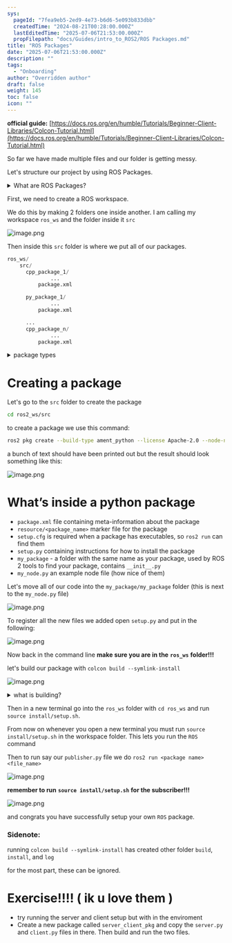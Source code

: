 ```yaml
---
sys:
  pageId: "7fea9eb5-2ed9-4e73-b6d6-5e093b833dbb"
  createdTime: "2024-08-21T00:28:00.000Z"
  lastEditedTime: "2025-07-06T21:53:00.000Z"
  propFilepath: "docs/Guides/intro_to_ROS2/ROS Packages.md"
title: "ROS Packages"
date: "2025-07-06T21:53:00.000Z"
description: ""
tags:
  - "Onboarding"
author: "Overridden author"
draft: false
weight: 145
toc: false
icon: ""
---
```


**official guide:** [https://docs.ros.org/en/humble/Tutorials/Beginner-Client-Libraries/Colcon-Tutorial.html](https://docs.ros.org/en/humble/Tutorials/Beginner-Client-Libraries/Colcon-Tutorial.html)

So far we have made multiple files and our folder is getting messy.

Let's structure our project by using ROS Packages.

<details>
      <summary>What are ROS Packages?</summary>
      ROS Packages are, as the name implies, packages of code that are highly sharable between ROS developers.
  </details>

First, we need to create a ROS workspace.

We do this by making 2 folders one inside another. I am calling my workspace `ros_ws` and the folder inside it `src`

![image.png](https://prod-files-secure.s3.us-west-2.amazonaws.com/d518164a-d88e-44d1-a4ee-3adb3bd8bce0/70706947-fd18-4537-a67b-e12946812d31/image.png?X-Amz-Algorithm=AWS4-HMAC-SHA256&X-Amz-Content-Sha256=UNSIGNED-PAYLOAD&X-Amz-Credential=ASIAZI2LB466S74HGJJV%2F20250714%2Fus-west-2%2Fs3%2Faws4_request&X-Amz-Date=20250714T220917Z&X-Amz-Expires=3600&X-Amz-Security-Token=IQoJb3JpZ2luX2VjEB4aCXVzLXdlc3QtMiJHMEUCIAdBHNCXl5rehKd2%2Fv6BYuiiqV05N9sgLOKFXm71N5BVAiEA6L9qCWcQZmg4xdxHo7tcwehPbc84ku0%2FWOdNdFkgiVoq%2FwMINxAAGgw2Mzc0MjMxODM4MDUiDF3zn93a%2F4mwy80qcCrcA1itMW9IMJzKLtsNloSynd%2FjyBokf7C6xXRK%2FuQvGq1kQun3Qm5lCsmnBms%2BpdcRQp9XmMy82x%2F7oUw6%2FgboPkrKzWP6WCC7y1QkTFXRoO7uwIKe%2BN%2Faq2rCzDdoQCMSwCU0HpodLMxYT8BcrcfBt4ycT2RxkpgKFbAQ6gGatGRq6L2UC09%2B0FyHNHQwENnjoTwGphjruxLpIyrJNN7CiuYSdbM7blTCXmqnvBaoDeRUM48qtU7G5LGRpSuXGVCyh597WNNL8r55womcpLybjkPbneS750g7uIz646kEvTbF8Uz5aG2f31KlBkyDI5xLNk2bs2n6x9nVlXYsje4ojERxE5qZ4Eh%2BlIGpqmmeaRjFRBlK%2B0ykUPwmPH7HLVrUU8xVSvbQQJfeHNgk4SYBrF0aYd4K%2FITtOZFR%2Bp22awB%2BiQO6S0PMUnM%2F4QnNAtLp26wDmLH8R7cKEHo%2FIKr3pxqUUuwuFs4kz%2B3JiSm2txlQb9fPYl4DN0XYmM4fGFcOy4Y2XRfRjnBeSRBa9dsEMW7Fwryf6J7NMvGIzxuZortt4LiIaYx%2B5sar73az%2BUpKmBmUsw3TkH28JBDN5ul1Qk8gqoar1JltbrBk3xE4Brq9mzXTGrIOHTNaiPEHMOT31cMGOqUBLJRNWt7UUiDhhmcXnzqZ3cW7S5JkLdWrAw3TRyQi7xZBccxFWTOaQagClJo%2FII4sRF2HOBUr9WC4GSSpVpg2EmWX%2BaPddfhxP6hwh0CKXRnKNggJWxKtOaJyce%2FZEQaCGi0grFdkqgjIdKZFXozumf5BPvffUbktnF%2B7nbhI4SyWGsDe7hi7SrsLgMEMeju2q5j%2FmskSHP9b31hfa%2FyfeKcXHKkk&X-Amz-Signature=2dbdda18865c13ba7341cdec73a6ca796ed1bcc1567a6b7bbe4a3fb244c2d1d1&X-Amz-SignedHeaders=host&x-amz-checksum-mode=ENABLED&x-id=GetObject)

Then inside this `src` folder is where we put all of our packages.

```python
ros_ws/
    src/
      cpp_package_1/
		      ...
          package.xml

      py_package_1/
		      ...
          package.xml

      ...
      cpp_package_n/
		      ...
          package.xml

```

<details>

<summary>package types</summary>

packages can be either `C++` or python.

the intern file structure is different for each but for this guide we will stick to creating python packages

</details>

# Creating a package

Let's go to the `src` folder to create the package

```bash
cd ros2_ws/src
```

to create a package we use this command:

```bash
ros2 pkg create --build-type ament_python --license Apache-2.0 --node-name my_node my_package
```

a bunch of text should have been printed out but the result should look something like this:

![image.png](https://prod-files-secure.s3.us-west-2.amazonaws.com/d518164a-d88e-44d1-a4ee-3adb3bd8bce0/e6cf1e3f-8512-4a3e-b131-079f800bf3e8/image.png?X-Amz-Algorithm=AWS4-HMAC-SHA256&X-Amz-Content-Sha256=UNSIGNED-PAYLOAD&X-Amz-Credential=ASIAZI2LB466S74HGJJV%2F20250714%2Fus-west-2%2Fs3%2Faws4_request&X-Amz-Date=20250714T220917Z&X-Amz-Expires=3600&X-Amz-Security-Token=IQoJb3JpZ2luX2VjEB4aCXVzLXdlc3QtMiJHMEUCIAdBHNCXl5rehKd2%2Fv6BYuiiqV05N9sgLOKFXm71N5BVAiEA6L9qCWcQZmg4xdxHo7tcwehPbc84ku0%2FWOdNdFkgiVoq%2FwMINxAAGgw2Mzc0MjMxODM4MDUiDF3zn93a%2F4mwy80qcCrcA1itMW9IMJzKLtsNloSynd%2FjyBokf7C6xXRK%2FuQvGq1kQun3Qm5lCsmnBms%2BpdcRQp9XmMy82x%2F7oUw6%2FgboPkrKzWP6WCC7y1QkTFXRoO7uwIKe%2BN%2Faq2rCzDdoQCMSwCU0HpodLMxYT8BcrcfBt4ycT2RxkpgKFbAQ6gGatGRq6L2UC09%2B0FyHNHQwENnjoTwGphjruxLpIyrJNN7CiuYSdbM7blTCXmqnvBaoDeRUM48qtU7G5LGRpSuXGVCyh597WNNL8r55womcpLybjkPbneS750g7uIz646kEvTbF8Uz5aG2f31KlBkyDI5xLNk2bs2n6x9nVlXYsje4ojERxE5qZ4Eh%2BlIGpqmmeaRjFRBlK%2B0ykUPwmPH7HLVrUU8xVSvbQQJfeHNgk4SYBrF0aYd4K%2FITtOZFR%2Bp22awB%2BiQO6S0PMUnM%2F4QnNAtLp26wDmLH8R7cKEHo%2FIKr3pxqUUuwuFs4kz%2B3JiSm2txlQb9fPYl4DN0XYmM4fGFcOy4Y2XRfRjnBeSRBa9dsEMW7Fwryf6J7NMvGIzxuZortt4LiIaYx%2B5sar73az%2BUpKmBmUsw3TkH28JBDN5ul1Qk8gqoar1JltbrBk3xE4Brq9mzXTGrIOHTNaiPEHMOT31cMGOqUBLJRNWt7UUiDhhmcXnzqZ3cW7S5JkLdWrAw3TRyQi7xZBccxFWTOaQagClJo%2FII4sRF2HOBUr9WC4GSSpVpg2EmWX%2BaPddfhxP6hwh0CKXRnKNggJWxKtOaJyce%2FZEQaCGi0grFdkqgjIdKZFXozumf5BPvffUbktnF%2B7nbhI4SyWGsDe7hi7SrsLgMEMeju2q5j%2FmskSHP9b31hfa%2FyfeKcXHKkk&X-Amz-Signature=f138cdb0faf60e688be2a42bbfe6ddfdf7d517b74d4abfbb97291dab79f7e126&X-Amz-SignedHeaders=host&x-amz-checksum-mode=ENABLED&x-id=GetObject)

# What’s inside a python package

- `package.xml` file containing meta-information about the package
- `resource/<package_name>` marker file for the package
- `setup.cfg` is required when a package has executables, so `ros2 run` can find them
- `setup.py` containing instructions for how to install the package
- `my_package` - a folder with the same name as your package, used by ROS 2 tools to find your package, contains `__init__.py`
- `my_node.py` an example node file (how nice of them)

Let's move all of our code into the `my_package/my_package` folder (this is next to the `my_node.py` file)

![image.png](https://prod-files-secure.s3.us-west-2.amazonaws.com/d518164a-d88e-44d1-a4ee-3adb3bd8bce0/9ce58f11-0da9-4d3e-b86d-506a9685d378/image.png?X-Amz-Algorithm=AWS4-HMAC-SHA256&X-Amz-Content-Sha256=UNSIGNED-PAYLOAD&X-Amz-Credential=ASIAZI2LB466S74HGJJV%2F20250714%2Fus-west-2%2Fs3%2Faws4_request&X-Amz-Date=20250714T220917Z&X-Amz-Expires=3600&X-Amz-Security-Token=IQoJb3JpZ2luX2VjEB4aCXVzLXdlc3QtMiJHMEUCIAdBHNCXl5rehKd2%2Fv6BYuiiqV05N9sgLOKFXm71N5BVAiEA6L9qCWcQZmg4xdxHo7tcwehPbc84ku0%2FWOdNdFkgiVoq%2FwMINxAAGgw2Mzc0MjMxODM4MDUiDF3zn93a%2F4mwy80qcCrcA1itMW9IMJzKLtsNloSynd%2FjyBokf7C6xXRK%2FuQvGq1kQun3Qm5lCsmnBms%2BpdcRQp9XmMy82x%2F7oUw6%2FgboPkrKzWP6WCC7y1QkTFXRoO7uwIKe%2BN%2Faq2rCzDdoQCMSwCU0HpodLMxYT8BcrcfBt4ycT2RxkpgKFbAQ6gGatGRq6L2UC09%2B0FyHNHQwENnjoTwGphjruxLpIyrJNN7CiuYSdbM7blTCXmqnvBaoDeRUM48qtU7G5LGRpSuXGVCyh597WNNL8r55womcpLybjkPbneS750g7uIz646kEvTbF8Uz5aG2f31KlBkyDI5xLNk2bs2n6x9nVlXYsje4ojERxE5qZ4Eh%2BlIGpqmmeaRjFRBlK%2B0ykUPwmPH7HLVrUU8xVSvbQQJfeHNgk4SYBrF0aYd4K%2FITtOZFR%2Bp22awB%2BiQO6S0PMUnM%2F4QnNAtLp26wDmLH8R7cKEHo%2FIKr3pxqUUuwuFs4kz%2B3JiSm2txlQb9fPYl4DN0XYmM4fGFcOy4Y2XRfRjnBeSRBa9dsEMW7Fwryf6J7NMvGIzxuZortt4LiIaYx%2B5sar73az%2BUpKmBmUsw3TkH28JBDN5ul1Qk8gqoar1JltbrBk3xE4Brq9mzXTGrIOHTNaiPEHMOT31cMGOqUBLJRNWt7UUiDhhmcXnzqZ3cW7S5JkLdWrAw3TRyQi7xZBccxFWTOaQagClJo%2FII4sRF2HOBUr9WC4GSSpVpg2EmWX%2BaPddfhxP6hwh0CKXRnKNggJWxKtOaJyce%2FZEQaCGi0grFdkqgjIdKZFXozumf5BPvffUbktnF%2B7nbhI4SyWGsDe7hi7SrsLgMEMeju2q5j%2FmskSHP9b31hfa%2FyfeKcXHKkk&X-Amz-Signature=fe94ddc228feba268cbf338bef431c640e3895ff522bfda945e07fffe7eb21f8&X-Amz-SignedHeaders=host&x-amz-checksum-mode=ENABLED&x-id=GetObject)

To register all the new files we added open `setup.py` and put in the following:

![image.png](https://prod-files-secure.s3.us-west-2.amazonaws.com/d518164a-d88e-44d1-a4ee-3adb3bd8bce0/1cd7c262-4cae-4496-9d75-c178537d24a2/image.png?X-Amz-Algorithm=AWS4-HMAC-SHA256&X-Amz-Content-Sha256=UNSIGNED-PAYLOAD&X-Amz-Credential=ASIAZI2LB466S74HGJJV%2F20250714%2Fus-west-2%2Fs3%2Faws4_request&X-Amz-Date=20250714T220917Z&X-Amz-Expires=3600&X-Amz-Security-Token=IQoJb3JpZ2luX2VjEB4aCXVzLXdlc3QtMiJHMEUCIAdBHNCXl5rehKd2%2Fv6BYuiiqV05N9sgLOKFXm71N5BVAiEA6L9qCWcQZmg4xdxHo7tcwehPbc84ku0%2FWOdNdFkgiVoq%2FwMINxAAGgw2Mzc0MjMxODM4MDUiDF3zn93a%2F4mwy80qcCrcA1itMW9IMJzKLtsNloSynd%2FjyBokf7C6xXRK%2FuQvGq1kQun3Qm5lCsmnBms%2BpdcRQp9XmMy82x%2F7oUw6%2FgboPkrKzWP6WCC7y1QkTFXRoO7uwIKe%2BN%2Faq2rCzDdoQCMSwCU0HpodLMxYT8BcrcfBt4ycT2RxkpgKFbAQ6gGatGRq6L2UC09%2B0FyHNHQwENnjoTwGphjruxLpIyrJNN7CiuYSdbM7blTCXmqnvBaoDeRUM48qtU7G5LGRpSuXGVCyh597WNNL8r55womcpLybjkPbneS750g7uIz646kEvTbF8Uz5aG2f31KlBkyDI5xLNk2bs2n6x9nVlXYsje4ojERxE5qZ4Eh%2BlIGpqmmeaRjFRBlK%2B0ykUPwmPH7HLVrUU8xVSvbQQJfeHNgk4SYBrF0aYd4K%2FITtOZFR%2Bp22awB%2BiQO6S0PMUnM%2F4QnNAtLp26wDmLH8R7cKEHo%2FIKr3pxqUUuwuFs4kz%2B3JiSm2txlQb9fPYl4DN0XYmM4fGFcOy4Y2XRfRjnBeSRBa9dsEMW7Fwryf6J7NMvGIzxuZortt4LiIaYx%2B5sar73az%2BUpKmBmUsw3TkH28JBDN5ul1Qk8gqoar1JltbrBk3xE4Brq9mzXTGrIOHTNaiPEHMOT31cMGOqUBLJRNWt7UUiDhhmcXnzqZ3cW7S5JkLdWrAw3TRyQi7xZBccxFWTOaQagClJo%2FII4sRF2HOBUr9WC4GSSpVpg2EmWX%2BaPddfhxP6hwh0CKXRnKNggJWxKtOaJyce%2FZEQaCGi0grFdkqgjIdKZFXozumf5BPvffUbktnF%2B7nbhI4SyWGsDe7hi7SrsLgMEMeju2q5j%2FmskSHP9b31hfa%2FyfeKcXHKkk&X-Amz-Signature=8e256fc94b747c8e63c9c5783c8fdee18f34c1a43df00befca7f031fb5914ddd&X-Amz-SignedHeaders=host&x-amz-checksum-mode=ENABLED&x-id=GetObject)

Now back in the command line **make sure you are in the** **`ros_ws`** **folder!!!**

let's build our package with `colcon build --symlink-install`

![image.png](https://prod-files-secure.s3.us-west-2.amazonaws.com/d518164a-d88e-44d1-a4ee-3adb3bd8bce0/2f2a0d27-b173-48fd-b189-5f5c0ce65619/image.png?X-Amz-Algorithm=AWS4-HMAC-SHA256&X-Amz-Content-Sha256=UNSIGNED-PAYLOAD&X-Amz-Credential=ASIAZI2LB466S74HGJJV%2F20250714%2Fus-west-2%2Fs3%2Faws4_request&X-Amz-Date=20250714T220917Z&X-Amz-Expires=3600&X-Amz-Security-Token=IQoJb3JpZ2luX2VjEB4aCXVzLXdlc3QtMiJHMEUCIAdBHNCXl5rehKd2%2Fv6BYuiiqV05N9sgLOKFXm71N5BVAiEA6L9qCWcQZmg4xdxHo7tcwehPbc84ku0%2FWOdNdFkgiVoq%2FwMINxAAGgw2Mzc0MjMxODM4MDUiDF3zn93a%2F4mwy80qcCrcA1itMW9IMJzKLtsNloSynd%2FjyBokf7C6xXRK%2FuQvGq1kQun3Qm5lCsmnBms%2BpdcRQp9XmMy82x%2F7oUw6%2FgboPkrKzWP6WCC7y1QkTFXRoO7uwIKe%2BN%2Faq2rCzDdoQCMSwCU0HpodLMxYT8BcrcfBt4ycT2RxkpgKFbAQ6gGatGRq6L2UC09%2B0FyHNHQwENnjoTwGphjruxLpIyrJNN7CiuYSdbM7blTCXmqnvBaoDeRUM48qtU7G5LGRpSuXGVCyh597WNNL8r55womcpLybjkPbneS750g7uIz646kEvTbF8Uz5aG2f31KlBkyDI5xLNk2bs2n6x9nVlXYsje4ojERxE5qZ4Eh%2BlIGpqmmeaRjFRBlK%2B0ykUPwmPH7HLVrUU8xVSvbQQJfeHNgk4SYBrF0aYd4K%2FITtOZFR%2Bp22awB%2BiQO6S0PMUnM%2F4QnNAtLp26wDmLH8R7cKEHo%2FIKr3pxqUUuwuFs4kz%2B3JiSm2txlQb9fPYl4DN0XYmM4fGFcOy4Y2XRfRjnBeSRBa9dsEMW7Fwryf6J7NMvGIzxuZortt4LiIaYx%2B5sar73az%2BUpKmBmUsw3TkH28JBDN5ul1Qk8gqoar1JltbrBk3xE4Brq9mzXTGrIOHTNaiPEHMOT31cMGOqUBLJRNWt7UUiDhhmcXnzqZ3cW7S5JkLdWrAw3TRyQi7xZBccxFWTOaQagClJo%2FII4sRF2HOBUr9WC4GSSpVpg2EmWX%2BaPddfhxP6hwh0CKXRnKNggJWxKtOaJyce%2FZEQaCGi0grFdkqgjIdKZFXozumf5BPvffUbktnF%2B7nbhI4SyWGsDe7hi7SrsLgMEMeju2q5j%2FmskSHP9b31hfa%2FyfeKcXHKkk&X-Amz-Signature=2ebd759bdd4c12c576791f9c74b6bf6738a698d2ff97073e5d24d10eff123b4a&X-Amz-SignedHeaders=host&x-amz-checksum-mode=ENABLED&x-id=GetObject)

<details>

<summary>what is building?</summary>

if you are a CS major at Rose-Hulman you will learn the answer to this in CSSE132

but TLDR; is it combines all the code files into one program that can be run easily 

</details>

Then in a new terminal go into the `ros_ws` folder with `cd ros_ws` and run `source install/setup.sh`. 

From now on whenever you open a new terminal you must run `source install/setup.sh` in the workspace folder. This lets you run the `ROS` command

Then to run say our `publisher.py` file we do `ros2 run <package name> <file_name>`

![image.png](https://prod-files-secure.s3.us-west-2.amazonaws.com/d518164a-d88e-44d1-a4ee-3adb3bd8bce0/4f4b1219-3a44-4632-aa0a-ce3471699f59/image.png?X-Amz-Algorithm=AWS4-HMAC-SHA256&X-Amz-Content-Sha256=UNSIGNED-PAYLOAD&X-Amz-Credential=ASIAZI2LB466S74HGJJV%2F20250714%2Fus-west-2%2Fs3%2Faws4_request&X-Amz-Date=20250714T220917Z&X-Amz-Expires=3600&X-Amz-Security-Token=IQoJb3JpZ2luX2VjEB4aCXVzLXdlc3QtMiJHMEUCIAdBHNCXl5rehKd2%2Fv6BYuiiqV05N9sgLOKFXm71N5BVAiEA6L9qCWcQZmg4xdxHo7tcwehPbc84ku0%2FWOdNdFkgiVoq%2FwMINxAAGgw2Mzc0MjMxODM4MDUiDF3zn93a%2F4mwy80qcCrcA1itMW9IMJzKLtsNloSynd%2FjyBokf7C6xXRK%2FuQvGq1kQun3Qm5lCsmnBms%2BpdcRQp9XmMy82x%2F7oUw6%2FgboPkrKzWP6WCC7y1QkTFXRoO7uwIKe%2BN%2Faq2rCzDdoQCMSwCU0HpodLMxYT8BcrcfBt4ycT2RxkpgKFbAQ6gGatGRq6L2UC09%2B0FyHNHQwENnjoTwGphjruxLpIyrJNN7CiuYSdbM7blTCXmqnvBaoDeRUM48qtU7G5LGRpSuXGVCyh597WNNL8r55womcpLybjkPbneS750g7uIz646kEvTbF8Uz5aG2f31KlBkyDI5xLNk2bs2n6x9nVlXYsje4ojERxE5qZ4Eh%2BlIGpqmmeaRjFRBlK%2B0ykUPwmPH7HLVrUU8xVSvbQQJfeHNgk4SYBrF0aYd4K%2FITtOZFR%2Bp22awB%2BiQO6S0PMUnM%2F4QnNAtLp26wDmLH8R7cKEHo%2FIKr3pxqUUuwuFs4kz%2B3JiSm2txlQb9fPYl4DN0XYmM4fGFcOy4Y2XRfRjnBeSRBa9dsEMW7Fwryf6J7NMvGIzxuZortt4LiIaYx%2B5sar73az%2BUpKmBmUsw3TkH28JBDN5ul1Qk8gqoar1JltbrBk3xE4Brq9mzXTGrIOHTNaiPEHMOT31cMGOqUBLJRNWt7UUiDhhmcXnzqZ3cW7S5JkLdWrAw3TRyQi7xZBccxFWTOaQagClJo%2FII4sRF2HOBUr9WC4GSSpVpg2EmWX%2BaPddfhxP6hwh0CKXRnKNggJWxKtOaJyce%2FZEQaCGi0grFdkqgjIdKZFXozumf5BPvffUbktnF%2B7nbhI4SyWGsDe7hi7SrsLgMEMeju2q5j%2FmskSHP9b31hfa%2FyfeKcXHKkk&X-Amz-Signature=4f31f231c880ea9b0566329358d57c817c9d55b90270641913da2ebf488ef983&X-Amz-SignedHeaders=host&x-amz-checksum-mode=ENABLED&x-id=GetObject)

**remember to run** **`source install/setup.sh`** **for the subscriber!!!**

![image.png](https://prod-files-secure.s3.us-west-2.amazonaws.com/d518164a-d88e-44d1-a4ee-3adb3bd8bce0/02121119-dad4-49ec-8356-c956108b4243/image.png?X-Amz-Algorithm=AWS4-HMAC-SHA256&X-Amz-Content-Sha256=UNSIGNED-PAYLOAD&X-Amz-Credential=ASIAZI2LB466S74HGJJV%2F20250714%2Fus-west-2%2Fs3%2Faws4_request&X-Amz-Date=20250714T220917Z&X-Amz-Expires=3600&X-Amz-Security-Token=IQoJb3JpZ2luX2VjEB4aCXVzLXdlc3QtMiJHMEUCIAdBHNCXl5rehKd2%2Fv6BYuiiqV05N9sgLOKFXm71N5BVAiEA6L9qCWcQZmg4xdxHo7tcwehPbc84ku0%2FWOdNdFkgiVoq%2FwMINxAAGgw2Mzc0MjMxODM4MDUiDF3zn93a%2F4mwy80qcCrcA1itMW9IMJzKLtsNloSynd%2FjyBokf7C6xXRK%2FuQvGq1kQun3Qm5lCsmnBms%2BpdcRQp9XmMy82x%2F7oUw6%2FgboPkrKzWP6WCC7y1QkTFXRoO7uwIKe%2BN%2Faq2rCzDdoQCMSwCU0HpodLMxYT8BcrcfBt4ycT2RxkpgKFbAQ6gGatGRq6L2UC09%2B0FyHNHQwENnjoTwGphjruxLpIyrJNN7CiuYSdbM7blTCXmqnvBaoDeRUM48qtU7G5LGRpSuXGVCyh597WNNL8r55womcpLybjkPbneS750g7uIz646kEvTbF8Uz5aG2f31KlBkyDI5xLNk2bs2n6x9nVlXYsje4ojERxE5qZ4Eh%2BlIGpqmmeaRjFRBlK%2B0ykUPwmPH7HLVrUU8xVSvbQQJfeHNgk4SYBrF0aYd4K%2FITtOZFR%2Bp22awB%2BiQO6S0PMUnM%2F4QnNAtLp26wDmLH8R7cKEHo%2FIKr3pxqUUuwuFs4kz%2B3JiSm2txlQb9fPYl4DN0XYmM4fGFcOy4Y2XRfRjnBeSRBa9dsEMW7Fwryf6J7NMvGIzxuZortt4LiIaYx%2B5sar73az%2BUpKmBmUsw3TkH28JBDN5ul1Qk8gqoar1JltbrBk3xE4Brq9mzXTGrIOHTNaiPEHMOT31cMGOqUBLJRNWt7UUiDhhmcXnzqZ3cW7S5JkLdWrAw3TRyQi7xZBccxFWTOaQagClJo%2FII4sRF2HOBUr9WC4GSSpVpg2EmWX%2BaPddfhxP6hwh0CKXRnKNggJWxKtOaJyce%2FZEQaCGi0grFdkqgjIdKZFXozumf5BPvffUbktnF%2B7nbhI4SyWGsDe7hi7SrsLgMEMeju2q5j%2FmskSHP9b31hfa%2FyfeKcXHKkk&X-Amz-Signature=2c85979cd8f33759eeeac5c1fc6abab8b3c894367b5673866ecdedde7f806e39&X-Amz-SignedHeaders=host&x-amz-checksum-mode=ENABLED&x-id=GetObject)

and congrats you have successfully setup your own `ROS` package.

### Sidenote:

running `colcon build --symlink-install` has created other folder `build`, `install`, and `log`

for the most part, these can be ignored.

# Exercise!!!! ( ik u love them )

- try running the server and client setup but with in the enviroment
- Create a new package called `server_client_pkg` and copy the `server.py` and `client.py` files in there. Then build and run the two files.
